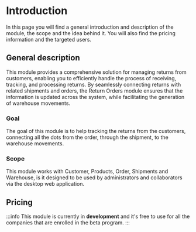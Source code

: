 # Introduction

In this page you will find a general introduction and description of the module, the scope and the idea behind it. You
will also find the pricing information and the targeted users.

## General description

This module provides a comprehensive solution for managing returns from customers, enabling you to efficiently handle
the process of receiving, tracking, and processing returns. By seamlessly connecting returns with related shipments and
orders, the Return Orders module ensures that the information is updated across the system, while facilitating the
generation of warehouse movements.

### Goal

The goal of this module is to help tracking the returns from the customers, connecting all the dots from the order,
through the shipment, to the warehouse movements.

### Scope

This module works with Customer, Products, Order, Shipments and Warehouse, is it designed to be used by administrators
and collaborators via the desktop web application.

## Pricing

:::info
This module is currently in **development** and it's free to use for all the companies that are enrolled in the beta
program.
:::
